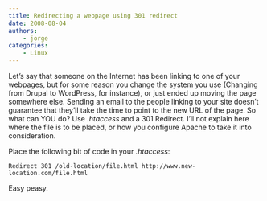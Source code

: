 ```yaml
---
title: Redirecting a webpage using 301 redirect
date: 2008-08-04
authors:
    - jorge
categories:
    - Linux
---
```

Let’s say that someone on the Internet has been linking to one of your webpages, but for some reason you change the system you use (Changing from Drupal to WordPress, for instance), or just ended up moving the page somewhere else. Sending an email to the people linking to your site doesn’t guarantee that they’ll take the time to point to the new URL of the page. So what can YOU do? Use *.htaccess* and a 301 Redirect. I’ll not explain here where the file is to be placed, or how you configure Apache to take it into consideration.

Place the following bit of code in your *.htaccess*:

```
Redirect 301 /old-location/file.html http://www.new-location.com/file.html
```

Easy peasy.

